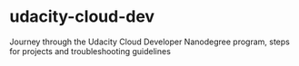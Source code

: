 # udacity-cloud-dev
Journey through the Udacity Cloud Developer Nanodegree program, steps for projects and troubleshooting guidelines
